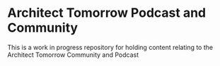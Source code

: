 # Architect Tomorrow Podcast and Community
This is a work in progress repository for holding content relating to the Architect Tomorrow Community and Podcast
